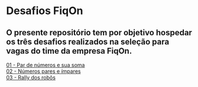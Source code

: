 # Desafios FiqOn

<h2>O presente repositório tem por objetivo hospedar os três desafios realizados na seleção para vagas do time da empresa FiqOn.</h2>

[01 - Par de números e sua soma](https://falarzedu.github.io/FiqOn_Challenges/seq_sum/) </br>
[02 - Números pares e ímpares](https://falarzedu.github.io/FiqOn_Challenges/odd_even_print/) </br>
[03 - Rally dos robôs](https://falarzedu.github.io/FiqOn_Challenges/robot_rally/) </br>

